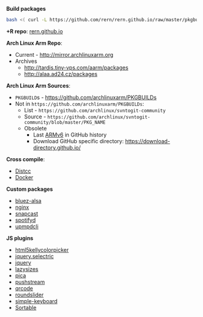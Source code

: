 **Build packages**
```sh
bash <( curl -L https://github.com/rern/rern.github.io/raw/master/pkgbuild.sh )
```
**+R repo**: [rern.github.io](https://rern.github.io)

**Arch Linux Arm Repo**:
- Current - http://mirror.archlinuxarm.org
- Archives
	- http://tardis.tiny-vps.com/aarm/packages
	- http://alaa.ad24.cz/packages

**Arch Linux Arm Sources**:
- `PKGBUILD`s - https://github.com/archlinuxarm/PKGBUILDs
- Not in `https://github.com/archlinuxarm/PKGBUILDs`:
  - List - `https://github.com/archlinux/svntogit-community`
  - Source - `https://github.com/archlinux/svntogit-community/blob/master/PKG_NAME`
  - Obsolete 
    - Last [ARMv6](https://github.com/archlinuxarm/PKGBUILDs/tree/5fb6d2b2e8292fb1df5c1d7a347493c9e2164810) in GitHub history
	- Download GitHub specific directory: https://download-directory.github.io/

**Cross compile**:
- [Distcc](https://github.com/rern/rern.github.io/blob/master/cross-compile.md#distcc)
- [Docker](https://github.com/rern/rern.github.io/blob/master/cross-compile.md#docker)

**Custom packages**
- [bluez-alsa](https://github.com/Arkq/bluez-alsa)
- [nginx](https://nginx.org/)
- [snapcast](https://github.com/badaix/snapcast)
- [spotifyd](https://github.com/Spotifyd/spotifyd)
- [upmpdcli](https://www.lesbonscomptes.com/upmpdcli/pages/downloads.html)

**JS plugins**
- [html5kellycolorpicker](https://github.com/NC22/HTML5-Color-Picker)
- [jquery.selectric](https://github.com/lcdsantos/jQuery-Selectric/tags)
- [jquery](https://jquery.com/)
- [lazysizes](https://github.com/aFarkas/lazysizes)
- [pica](https://github.com/nodeca/pica/tags)
- [pushstream](https://github.com/wandenberg/nginx-push-stream-module/blob/master/misc/js/pushstream.js)
- [qrcode](https://github.com/datalog/qrcode-svg)
- [roundslider](https://github.com/soundar24/roundSlider)
- [simple-keyboard](https://github.com/hodgef/simple-keyboard/blob/master/build/index.modern.js)
- [Sortable](https://github.com/SortableJS/Sortable)
